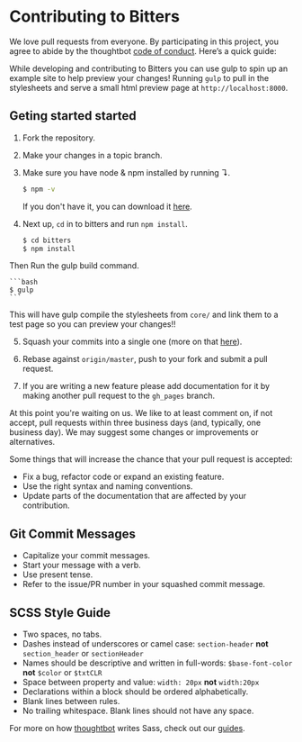 # Contributing to Bitters

We love pull requests from everyone. By participating in this project, you
agree to abide by the thoughtbot [code of conduct]. Here’s a quick guide:

[code of conduct]: https://thoughtbot.com/open-source-code-of-conduct

While developing and contributing to Bitters you can use gulp to spin up an example site to help
preview your changes! Running `gulp` to pull in the stylesheets and serve a small html preview page at `http://localhost:8000`.

## Geting started started

1. Fork the repository.

2. Make your changes in a topic branch.

3. Make sure you have node & npm installed by running ↴.

    ```bash
    $ npm -v
    ```

    If you don't have it, you can download it [here](https://nodejs.org/).

4. Next up, `cd` in to bitters and run `npm install`.

    ```bash
    $ cd bitters
    $ npm install
    ```
  Then Run the gulp build command.

    ```bash
    $ gulp
    ```

  This will have gulp compile the stylesheets from `core/` and link them to a test page so
  you can preview your changes!!

5. Squash your commits into a single one (more on that [here](http://gitready.com/advanced/2009/02/10/squashing-commits-with-rebase.html)).

6. Rebase against `origin/master`, push to your fork and submit a pull request.

7. If you are writing a new feature please add documentation for it by making another pull request to the `gh_pages` branch.

At this point you're waiting on us. We like to at least comment on, if not
accept, pull requests within three business days (and, typically, one business
day). We may suggest some changes or improvements or alternatives.

Some things that will increase the chance that your pull request is accepted:

* Fix a bug, refactor code or expand an existing feature.
* Use the right syntax and naming conventions.
* Update parts of the documentation that are affected by your contribution.

## Git Commit Messages

* Capitalize your commit messages.
* Start your message with a verb.
* Use present tense.
* Refer to the issue/PR number in your squashed commit message.

## SCSS Style Guide

* Two spaces, no tabs.
* Dashes instead of underscores or camel case: `section-header` **not** `section_header` or `sectionHeader`
* Names should be descriptive and written in full-words: `$base-font-color` **not** `$color` or `$txtCLR`
* Space between property and value: `width: 20px` **not** `width:20px`
* Declarations within a block should be ordered alphabetically.
* Blank lines between rules.
* No trailing whitespace. Blank lines should not have any space.

For more on how [thoughtbot](http://thoughtbot.com) writes Sass, check out our
[guides](https://github.com/thoughtbot/guides/tree/master/style/sass).
